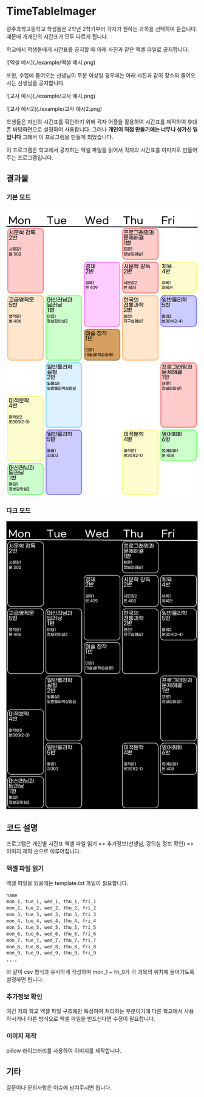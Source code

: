 # TimeTableImager

광주과학고등학교 학생들은 2학년 2학기부터 각자가 원하는 과목을 선택하여 듣습니다. 때문에 개개인의 시간표가 모두 다르게 됩니다.

학교에서 학생들에게 시간표를 공지할 때 아래 사진과 같은 엑셀 파일로 공지합니다.

![엑셀 예시](./example/엑셀 예시.png)

또한, 수업에 들어오는 선생님이 두분 이상일 경우에는 아래 사진과 같이 장소와 들어오시는 선생님을 공지합니다.

![교사 예시](./example/교사 예시.png)

![교사 예시2](./example/교사 예시2.png)

학생들은 자신의 시간표를 확인하기 위해 각자 어플을 활용하여 시간표를 제작하여 휴대폰 바탕화면으로 설정하여 사용합니다.
그러나 **개인이 직접 만들기에는 너무나 성가신 일입니다** 그래서 이 프로그램을 만들게 되었습니다.

이 프로그램은 학교에서 공지하는 엑셀 파일을 읽어서 각자의 시간표를 이미지로 만들어주는 프로그램입니다.

## 결과물

### 기본 모드

![기본 모드](./example/학생1.png)

### 다크 모드

![다크 모드](./example/학생1_dark.png)

## 코드 설명

프로그램은 개인별 시간표 엑셀 파일 읽기 => 추가정보(선생님, 강의실 정보 확인) => 이미지 제작 순으로 이루어집니다.

### 엑셀 파일 읽기

엑셀 파일을 읽을때는 template.txt 파일이 필요합니다.

```txt
name
mon_1, tue_1, wed_1, thu_1, fri_1
mon_2, tue_2, wed_2, thu_2, fri_2
mon_3, tue_3, wed_3, thu_3, fri_3
mon_4, tue_4, wed_4, thu_4, fri_4
mon_5, tue_5, wed_5, thu_5, fri_5
mon_6, tue_6, wed_6, thu_6, fri_6
mon_7, tue_7, wed_7, thu_7, fri_7
mon_8, tue_8, wed_8, thu_8, fri_8
mon_9, tue_9, wed_9, thu_9, fri_9
,,,,
```

와 같이 csv 형식과 유사하게 작성하며 mon_1 ~ fri_9가 각 과목의 위치에 들어가도록 설정하면 됩니다.

### 추가정보 확인

여긴 저희 학교 엑셀 파일 구조에만 특정하여 처리하는 부분이기에 다른 학교에서 사용하시거나 다른 방식으로 엑셀 파일을 만드신다면 수정이 필요합니다.

### 이미지 제작

pillow 라이브러리를 사용하여 이미지를 제작합니다.

## 기타

질문이나 문의사항은 이슈에 남겨주시면 됩니다.